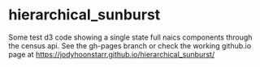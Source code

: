 # hierarchical_sunburst

Some test d3 code showing a single state full naics components through the census api. See the gh-pages branch or check the working github.io page at https://jodyhoonstarr.github.io/hierarchical_sunburst/

